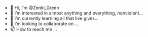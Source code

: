- 👋 Hi, I’m @Zenki_Green
- 👀 I’m interested in almost anything and everything, nonviolent...
- 🌱 I’m currently learning all that live gives...
- 💞️ I’m looking to collaborate on ...
- 📫 How to reach me ...

<!---
ZenkiGreen/ZenkiGreen is a ✨ special ✨ repository because its `README.md` (this file) appears on your GitHub profile.
You can click the Preview link to take a look at your changes.
--->
